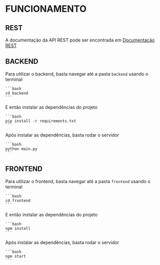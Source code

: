 # FUNCIONAMENTO

## REST

A documentação da API REST pode ser encontrada em [Documentação REST](https://github.com/Zac-Milioli/Desafio-Agnes/blob/master/docs/Documentação%20REST.pdf)


## BACKEND

Para utilizar o backend, basta navegar até a pasta `backend` usando o terminal
    
    ```bash
    cd backend
    ```

E então instalar as dependências do projeto

    ```bash
    pip install -r requirements.txt
    ```

Após instalar as dependências, basta rodar o servidor

    ```bash
    python main.py
    ```

## FRONTEND

Para utilizar o frontend, basta navegar até a pasta `frontend` usando o terminal

    ```bash
    cd frontend
    ```

E então instalar as dependências do projeto

    ```bash
    npm install
    ```

Após instalar as dependências, basta rodar o servidor

    ```bash
    npm start
    ```
